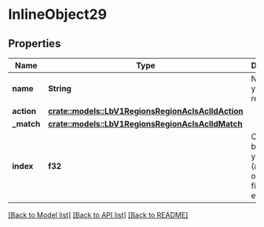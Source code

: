 # InlineObject29

## Properties

Name | Type | Description | Notes
------------ | ------------- | ------------- | -------------
**name** | **String** | Name of your ACL ressource | 
**action** | [**crate::models::LbV1RegionsRegionAclsAclIdAction**](_lb_v1_regions__region__acls__acl_id__action.md) |  | 
**_match** | [**crate::models::LbV1RegionsRegionAclsAclIdMatch**](_lb_v1_regions__region__acls__acl_id__match.md) |  | 
**index** | **f32** | Order between your Acls (ascending order, 0 is first acl executed) | 

[[Back to Model list]](../README.md#documentation-for-models) [[Back to API list]](../README.md#documentation-for-api-endpoints) [[Back to README]](../README.md)


